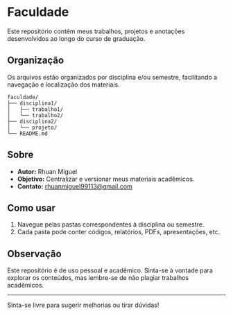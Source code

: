 # Faculdade

Este repositório contém meus trabalhos, projetos e anotações desenvolvidos ao longo do curso de graduação.

## Organização

Os arquivos estão organizados por disciplina e/ou semestre, facilitando a navegação e localização dos materiais.

```
faculdade/
├── disciplina1/
│   ├── trabalho1/
│   └── trabalho2/
├── disciplina2/
│   └── projeto/
└── README.md
```

## Sobre

- **Autor:** Rhuan Miguel
- **Objetivo:** Centralizar e versionar meus materiais acadêmicos.
- **Contato:** rhuanmiguel99113@gmail.com

## Como usar

1. Navegue pelas pastas correspondentes à disciplina ou semestre.
2. Cada pasta pode conter códigos, relatórios, PDFs, apresentações, etc.

## Observação

Este repositório é de uso pessoal e acadêmico. Sinta-se à vontade para explorar os conteúdos, mas lembre-se de não plagiar trabalhos acadêmicos.

---

Sinta-se livre para sugerir melhorias ou tirar dúvidas!
